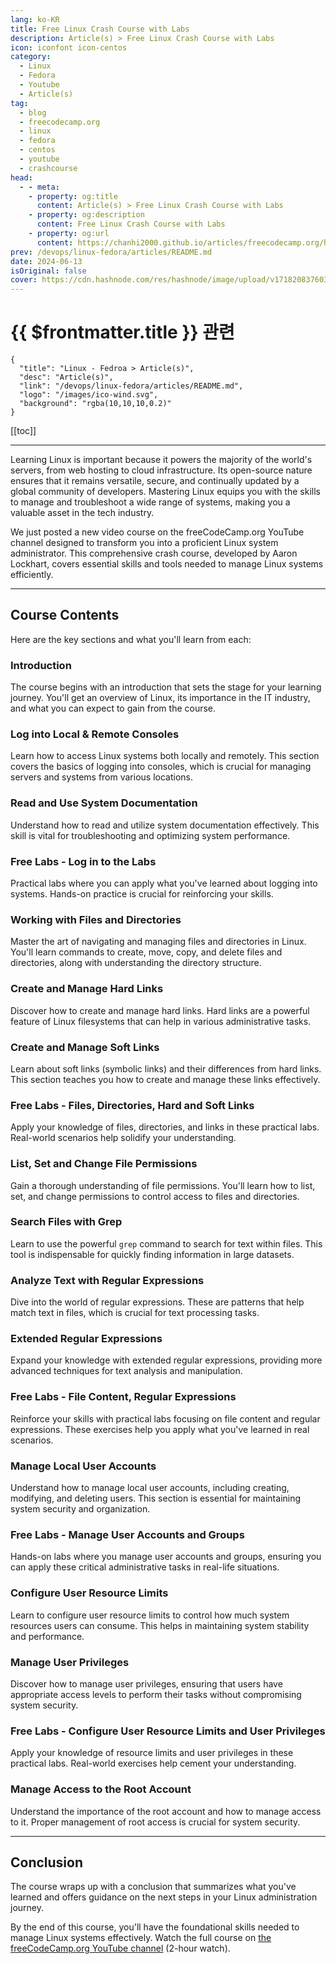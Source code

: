 ```yaml
---
lang: ko-KR
title: Free Linux Crash Course with Labs
description: Article(s) > Free Linux Crash Course with Labs
icon: iconfont icon-centos
category: 
  - Linux
  - Fedora
  - Youtube
  - Article(s)
tag: 
  - blog
  - freecodecamp.org
  - linux
  - fedora
  - centos
  - youtube
  - crashcourse
head:
  - - meta:
    - property: og:title
      content: Article(s) > Free Linux Crash Course with Labs
    - property: og:description
      content: Free Linux Crash Course with Labs
    - property: og:url
      content: https://chanhi2000.github.io/articles/freecodecamp.org/how-to-fix-python-installation-errors-on-mac.html
prev: /devops/linux-fedora/articles/README.md
date: 2024-06-13
isOriginal: false
cover: https://cdn.hashnode.com/res/hashnode/image/upload/v1718208376031/bdd35eb9-563f-4bc0-b15d-1bf85bcda9cc.jpeg
---
```


# {{ $frontmatter.title }} 관련

```component VPCard
{
  "title": "Linux - Fedroa > Article(s)",
  "desc": "Article(s)",
  "link": "/devops/linux-fedora/articles/README.md",
  "logo": "/images/ico-wind.svg",
  "background": "rgba(10,10,10,0.2)"
}
```

[[toc]]

---

<SiteInfo
  name="Free Linux Crash Course with Labs"
  desc="Learning Linux is important because it powers the majority of the world's servers, from web hosting to cloud infrastructure. Its open-source nature ensures that it remains versatile, secure, and continually updated by a global community of developers..."
  url="https://freecodecamp.org/news/free-linux-crash-course-with-labs/"
  logo="https://cdn.freecodecamp.org/universal/favicons/favicon.ico"
  preview="https://cdn.hashnode.com/res/hashnode/image/upload/v1718208376031/bdd35eb9-563f-4bc0-b15d-1bf85bcda9cc.jpeg"/>

Learning Linux is important because it powers the majority of the world's servers, from web hosting to cloud infrastructure. Its open-source nature ensures that it remains versatile, secure, and continually updated by a global community of developers. Mastering Linux equips you with the skills to manage and troubleshoot a wide range of systems, making you a valuable asset in the tech industry.

We just posted a new video course on the freeCodeCamp.org YouTube channel designed to transform you into a proficient Linux system administrator. This comprehensive crash course, developed by Aaron Lockhart, covers essential skills and tools needed to manage Linux systems efficiently.

---

## Course Contents

Here are the key sections and what you'll learn from each:

### Introduction

The course begins with an introduction that sets the stage for your learning journey. You'll get an overview of Linux, its importance in the IT industry, and what you can expect to gain from the course.

### Log into Local & Remote Consoles

Learn how to access Linux systems both locally and remotely. This section covers the basics of logging into consoles, which is crucial for managing servers and systems from various locations.

### Read and Use System Documentation

Understand how to read and utilize system documentation effectively. This skill is vital for troubleshooting and optimizing system performance.

### Free Labs - Log in to the Labs

Practical labs where you can apply what you've learned about logging into systems. Hands-on practice is crucial for reinforcing your skills.

### Working with Files and Directories

Master the art of navigating and managing files and directories in Linux. You'll learn commands to create, move, copy, and delete files and directories, along with understanding the directory structure.

### Create and Manage Hard Links

Discover how to create and manage hard links. Hard links are a powerful feature of Linux filesystems that can help in various administrative tasks.

### Create and Manage Soft Links

Learn about soft links (symbolic links) and their differences from hard links. This section teaches you how to create and manage these links effectively.

### Free Labs - Files, Directories, Hard and Soft Links

Apply your knowledge of files, directories, and links in these practical labs. Real-world scenarios help solidify your understanding.

### List, Set and Change File Permissions

Gain a thorough understanding of file permissions. You'll learn how to list, set, and change permissions to control access to files and directories.

### Search Files with Grep

Learn to use the powerful `grep` command to search for text within files. This tool is indispensable for quickly finding information in large datasets.

### Analyze Text with Regular Expressions

Dive into the world of regular expressions. These are patterns that help match text in files, which is crucial for text processing tasks.

### Extended Regular Expressions

Expand your knowledge with extended regular expressions, providing more advanced techniques for text analysis and manipulation.

### Free Labs - File Content, Regular Expressions

Reinforce your skills with practical labs focusing on file content and regular expressions. These exercises help you apply what you've learned in real scenarios.

### Manage Local User Accounts

Understand how to manage local user accounts, including creating, modifying, and deleting users. This section is essential for maintaining system security and organization.

### Free Labs - Manage User Accounts and Groups

Hands-on labs where you manage user accounts and groups, ensuring you can apply these critical administrative tasks in real-life situations.

### Configure User Resource Limits

Learn to configure user resource limits to control how much system resources users can consume. This helps in maintaining system stability and performance.

### Manage User Privileges

Discover how to manage user privileges, ensuring that users have appropriate access levels to perform their tasks without compromising system security.

### Free Labs - Configure User Resource Limits and User Privileges

Apply your knowledge of resource limits and user privileges in these practical labs. Real-world exercises help cement your understanding.

### Manage Access to the Root Account

Understand the importance of the root account and how to manage access to it. Proper management of root access is crucial for system security.

---

## Conclusion

The course wraps up with a conclusion that summarizes what you've learned and offers guidance on the next steps in your Linux administration journey.

By the end of this course, you'll have the foundational skills needed to manage Linux systems effectively. Watch the full course on [<FontIcon icon="fa-brands fa-youtube"/>the freeCodeCamp.org YouTube channel](https://youtu.be/6WatcfENsOU) (2-hour watch).

<VidStack src="youtube/6WatcfENsOU" />

